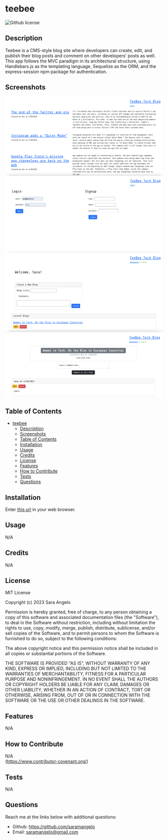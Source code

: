 # teebee 
![Github license](https://img.shields.io/static/v1?label=License&message=MIT&color=brightgreen)

## Description 
Teebee is a CMS-style blog site where developers can create, edit, and publish their blog posts and comment on other developers’ posts as well. This app follows the MVC paradigm in its architectural structure, using Handlebars.js as the templating language, Sequelize as the ORM, and the express-session npm package for authentication.

## Screenshots
![ss-1.png](./public/assets/images/ss-1.png)
![ss-2.png](./public/assets/images/ss-2.png)
![ss-3.png](./public/assets/images/ss-3.png)
![ss-4.png](./public/assets/images/ss-4.png)
  
## Table of Contents
    
- [teebee](#teebee)
  - [Description](#description)
  - [Screenshots](#screenshots)
  - [Table of Contents](#table-of-contents)
  - [Installation](#installation)
  - [Usage](#usage)
  - [Credits](#credits)
  - [License](#license)
  - [Features](#features)
  - [How to Contribute](#how-to-contribute)
  - [Tests](#tests)
  - [Questions](#questions)
  
## Installation
Enter [this url](https://shielded-mountain-79544.herokuapp.com/) in your web browser.
  
  
## Usage
N/A
   
  
## Credits
N/A
  
  
## License
MIT License

Copyright (c) 2023 Sara Angelo

Permission is hereby granted, free of charge, to any person obtaining a copy
of this software and associated documentation files (the "Software"), to deal
in the Software without restriction, including without limitation the rights
to use, copy, modify, merge, publish, distribute, sublicense, and/or sell
copies of the Software, and to permit persons to whom the Software is
furnished to do so, subject to the following conditions:

The above copyright notice and this permission notice shall be included in all
copies or substantial portions of the Software.

THE SOFTWARE IS PROVIDED "AS IS", WITHOUT WARRANTY OF ANY KIND, EXPRESS OR
IMPLIED, INCLUDING BUT NOT LIMITED TO THE WARRANTIES OF MERCHANTABILITY,
FITNESS FOR A PARTICULAR PURPOSE AND NONINFRINGEMENT. IN NO EVENT SHALL THE
AUTHORS OR COPYRIGHT HOLDERS BE LIABLE FOR ANY CLAIM, DAMAGES OR OTHER
LIABILITY, WHETHER IN AN ACTION OF CONTRACT, TORT OR OTHERWISE, ARISING FROM,
OUT OF OR IN CONNECTION WITH THE SOFTWARE OR THE USE OR OTHER DEALINGS IN THE
SOFTWARE.



## Features
N/A


## How to Contribute
N/A  
(https://www.contributor-covenant.org/)
  

## Tests
N/A
  

## Questions
Reach me at the links below with additional questions:
- Github: https://github.com/saramangelo
- Email: saramangelo@gmail.com